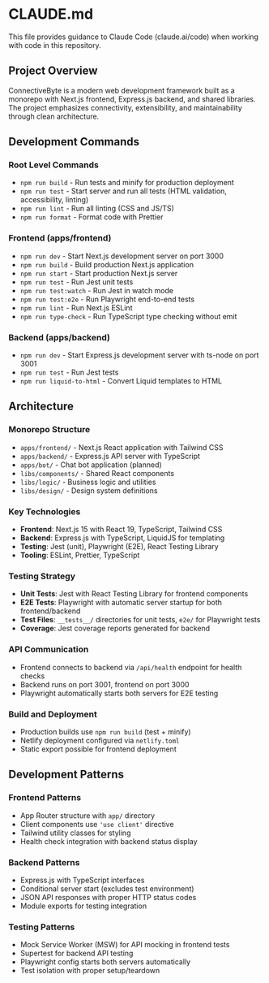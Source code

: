 # CLAUDE.md

This file provides guidance to Claude Code (claude.ai/code) when working with code in this repository.

## Project Overview

ConnectiveByte is a modern web development framework built as a monorepo with Next.js frontend, Express.js backend, and shared libraries. The project emphasizes connectivity, extensibility, and maintainability through clean architecture.

## Development Commands

### Root Level Commands
- `npm run build` - Run tests and minify for production deployment
- `npm run test` - Start server and run all tests (HTML validation, accessibility, linting)
- `npm run lint` - Run all linting (CSS and JS/TS)
- `npm run format` - Format code with Prettier

### Frontend (apps/frontend)
- `npm run dev` - Start Next.js development server on port 3000
- `npm run build` - Build production Next.js application
- `npm run start` - Start production Next.js server
- `npm run test` - Run Jest unit tests
- `npm run test:watch` - Run Jest in watch mode
- `npm run test:e2e` - Run Playwright end-to-end tests
- `npm run lint` - Run Next.js ESLint
- `npm run type-check` - Run TypeScript type checking without emit

### Backend (apps/backend)
- `npm run dev` - Start Express.js development server with ts-node on port 3001
- `npm run test` - Run Jest tests
- `npm run liquid-to-html` - Convert Liquid templates to HTML

## Architecture

### Monorepo Structure
- `apps/frontend/` - Next.js React application with Tailwind CSS
- `apps/backend/` - Express.js API server with TypeScript
- `apps/bot/` - Chat bot application (planned)
- `libs/components/` - Shared React components
- `libs/logic/` - Business logic and utilities
- `libs/design/` - Design system definitions

### Key Technologies
- **Frontend**: Next.js 15 with React 19, TypeScript, Tailwind CSS
- **Backend**: Express.js with TypeScript, LiquidJS for templating
- **Testing**: Jest (unit), Playwright (E2E), React Testing Library
- **Tooling**: ESLint, Prettier, TypeScript

### Testing Strategy
- **Unit Tests**: Jest with React Testing Library for frontend components
- **E2E Tests**: Playwright with automatic server startup for both frontend/backend
- **Test Files**: `__tests__/` directories for unit tests, `e2e/` for Playwright tests
- **Coverage**: Jest coverage reports generated for backend

### API Communication
- Frontend connects to backend via `/api/health` endpoint for health checks
- Backend runs on port 3001, frontend on port 3000
- Playwright automatically starts both servers for E2E testing

### Build and Deployment
- Production builds use `npm run build` (test + minify)
- Netlify deployment configured via `netlify.toml`
- Static export possible for frontend deployment

## Development Patterns

### Frontend Patterns
- App Router structure with `app/` directory
- Client components use `'use client'` directive
- Tailwind utility classes for styling
- Health check integration with backend status display

### Backend Patterns
- Express.js with TypeScript interfaces
- Conditional server start (excludes test environment)
- JSON API responses with proper HTTP status codes
- Module exports for testing integration

### Testing Patterns
- Mock Service Worker (MSW) for API mocking in frontend tests
- Supertest for backend API testing
- Playwright config starts both servers automatically
- Test isolation with proper setup/teardown